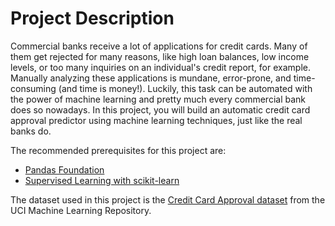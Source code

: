 # Project Description
Commercial banks receive a lot of applications for credit cards. Many of them get rejected for many reasons, like high loan balances, low income levels, or too many inquiries on an individual's credit report, for example. Manually analyzing these applications is mundane, error-prone, and time-consuming (and time is money!). Luckily, this task can be automated with the power of machine learning and pretty much every commercial bank does so nowadays. In this project, you will build an automatic credit card approval predictor using machine learning techniques, just like the real banks do.

The recommended prerequisites for this project are:

- [Pandas Foundation](https://github.com/VaibhavSachaa/DataCamp/tree/master/Data%20Scientist%20with%20Python/Course%208%20-%20Pandas%20Foundation)
- [Supervised Learning with scikit-learn](https://github.com/VaibhavSachaa/DataCamp/tree/master/Data%20Scientist%20with%20Python/Course%2018%20-%20Supervised%20Learning%20with%20scikit-learn)

The dataset used in this project is the [Credit Card Approval dataset](http://archive.ics.uci.edu/ml/datasets/credit+approval) from the UCI Machine Learning Repository.
